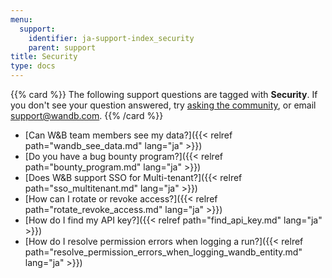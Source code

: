 ```yaml
---
menu:
  support:
    identifier: ja-support-index_security
    parent: support
title: Security
type: docs
---
```


{{% card %}}
The following support questions are tagged with <b>Security</b>. If you don't see 
your question answered, try [asking the community](https://community.wandb.ai/), 
or email [support@wandb.com](mailto:support@wandb.com).
{{% /card %}}

- [Can W&B team members see my data?]({{< relref path="wandb_see_data.md" lang="ja" >}})
- [Do you have a bug bounty program?]({{< relref path="bounty_program.md" lang="ja" >}})
- [Does W&B support SSO for Multi-tenant?]({{< relref path="sso_multitenant.md" lang="ja" >}})
- [How can I rotate or revoke access?]({{< relref path="rotate_revoke_access.md" lang="ja" >}})
- [How do I find my API key?]({{< relref path="find_api_key.md" lang="ja" >}})
- [How do I resolve permission errors when logging a run?]({{< relref path="resolve_permission_errors_when_logging_wandb_entity.md" lang="ja" >}})